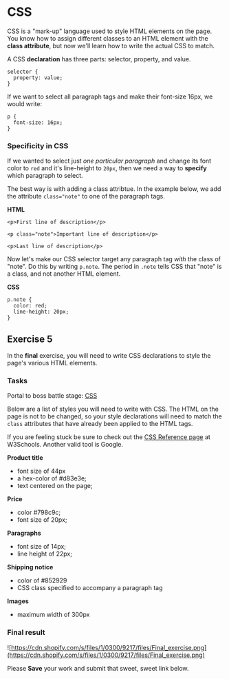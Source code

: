 # CSS

CSS is a "mark-up" language used to style HTML elements on the page.  You know how to assign different classes to an HTML element with the **class attribute**, but now we'll learn how to write the actual CSS to match.

A CSS **declaration** has three parts: selector, property, and value.

```
selector {
  property: value;
}
```

If we want to select all paragraph tags and make their font-size 16px, we would write:

```
p {
  font-size: 16px;
}
```

### Specificity in CSS

If we wanted to select just *one particular paragraph* and change its font color to `red` and it's line-height to `20px`, then we need a way to **specify** which paragraph to select.

The best way is with adding a class attribtue. In the example below, we add the attribute `class="note"` to one of the paragraph tags.

**HTML**

```
<p>First line of description</p>

<p class="note">Important line of description</p>

<p>Last line of description</p>
```

Now let's make our CSS selector target any paragraph tag *with* the class of "note".  Do this by writing `p.note`.  The period in `.note` tells CSS that "note" is a class, and not another HTML element.

**CSS**

```
p.note {
  color: red;
  line-height: 20px;
}
```


## Exercise 5

In the **final** exercise, you will need to write CSS declarations to style the page's
various HTML elements.

### Tasks

Portal to boss battle stage: [CSS](http://codepen.io/NathanPJF/pen/zGBLpQ)

Below are a list of styles you will need to write with CSS.  The HTML on the page
is not to be changed, so your style declarations will need to match the `class` attributes
that have already been applied to the HTML tags.

If you are feeling stuck be sure to check out the [CSS Reference page](http://www.w3schools.com/cssref/) at W3Schools.  Another valid tool is Google.

**Product title**

  - font size of 44px
  - a hex-color of #d83e3e;
  - text centered on the page;

**Price**

  - color #798c9c;
  - font size of 20px;

**Paragraphs**

  - font size of 14px;
  - line height of 22px;

**Shipping notice**

  - color of #852929
  - CSS class specified to accompany a paragraph tag

**Images**

 - maximum width of 300px

### Final result

![https://cdn.shopify.com/s/files/1/0300/9217/files/Final_exercise.png](https://cdn.shopify.com/s/files/1/0300/9217/files/Final_exercise.png)


Please **Save** your work and submit that sweet, sweet link below.
